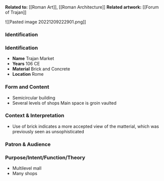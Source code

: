 **Related to:** [[Roman Art]], [[Roman Architecture]] 
**Related artwork:** [[Forum of Trajan]]

![[Pasted image 20221209222901.png]]

### Identification

### Identification
- **Name** Trajan Market
- **Years** 106 CE
- **Material** Brick and Concrete
- **Location** Rome

### Form and Content
- Semicircular building
- Several levels of shops
Main space is groin vaulted

### Context & Interpretation
- Use of brick indicates a more accepted view of the matterial, which was previously seen as unsophisticated

### Patron & Audience

### Purpose/Intent/Function/Theory
- Multilevel mall
- Many shops